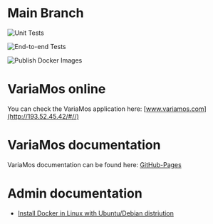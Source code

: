 # Main Branch

![Unit Tests](https://github.com/VariaMosORG/VariaMos/workflows/Unit%20Tests/badge.svg?branch=main)

![End-to-end Tests](https://github.com/VariaMosORG/VariaMos/workflows/End-to-end%20Tests/badge.svg?branch=main)

![Publish Docker Images](https://github.com/VariaMosORG/VariaMos/workflows/Publish%20Docker%20Images/badge.svg)

# VariaMos online
You can check the VariaMos application here: [www.variamos.com](http://193.52.45.42/#//)

# VariaMos documentation
VariaMos documentation can be found here: [GitHub-Pages](https://variamosple.github.io/VariaMos/)

# Admin documentation

* [Install Docker in Linux with Ubuntu/Debian distriution](linuxInstallation.md)